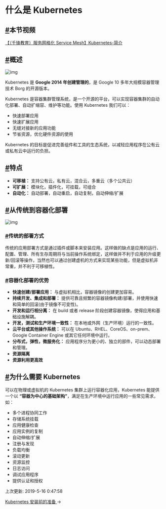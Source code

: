 # 什么是 Kubernetes

## [#](https://funtl.com/zh/service-mesh-kubernetes/#本节视频)本节视频

[【（千锋教育）服务网格化 Service Mesh】Kubernetes-简介](https://www.bilibili.com/video/av52359802/?p=2)

## [#](https://funtl.com/zh/service-mesh-kubernetes/#概述)概述

![img](https://funtl.com/assets1/clipart1469859.png)

Kubernetes 是 **Google 2014 年创建管理的**，是 Google 10 多年大规模容器管理技术 Borg 的开源版本。

Kubernetes 是容器集群管理系统，是一个开源的平台，可以实现容器集群的自动化部署、自动扩缩容、维护等功能。使用 Kubernetes 我们可以：

- 快速部署应用
- 快速扩展应用
- 无缝对接新的应用功能
- 节省资源，优化硬件资源的使用

Kubernetes 的目标是促进完善组件和工具的生态系统，以减轻应用程序在公有云或私有云中运行的负担。

## [#](https://funtl.com/zh/service-mesh-kubernetes/#特点)特点

- **可移植：** 支持公有云，私有云，混合云，多重云（多个公共云）
- **可扩展：** 模块化，插件化，可挂载，可组合
- **自动化：** 自动部署，自动重启，自动复制，自动伸缩/扩展

## [#](https://funtl.com/zh/service-mesh-kubernetes/#从传统到容器化部署)从传统到容器化部署

![img](https://funtl.com/assets1/why_containers.svg)

### [#](https://funtl.com/zh/service-mesh-kubernetes/#传统的部署方式)传统的部署方式

传统的应用部署方式是通过插件或脚本来安装应用。这样做的缺点是应用的运行、配置、管理、所有生存周期将与当前操作系统绑定，这样做并不利于应用的升级更新/回滚等操作，当然也可以通过创建虚机的方式来实现某些功能，但是虚拟机非常重，并不利于可移植性。

### [#](https://funtl.com/zh/service-mesh-kubernetes/#容器化部署的优势)容器化部署的优势

- **快速创建/部署应用：** 与虚拟机相比，容器镜像的创建更加容易。
- **持续开发、集成和部署：** 提供可靠且频繁的容器镜像构建/部署，并使用快速和简单的回滚(由于镜像不可变性)。
- **开发和运行相分离：** 在 build 或者 release 阶段创建容器镜像，使得应用和基础设施解耦。
- **开发，测试和生产环境一致性：** 在本地或外网（生产环境）运行的一致性。
- **云平台或其他操作系统：** 可以在 Ubuntu、RHEL、CoreOS、on-prem、Google Container Engine 或其它任何环境中运行。
- **分布式，弹性，微服务化：** 应用程序分为更小的、独立的部件，可以动态部署和管理。
- **资源隔离**
- **资源利用更高效**

## [#](https://funtl.com/zh/service-mesh-kubernetes/#为什么需要-kubernetes)为什么需要 Kubernetes

可以在物理或虚拟机的 Kubernetes 集群上运行容器化应用，Kubernetes 能提供一个以 **“容器为中心的基础架构”**，满足在生产环境中运行应用的一些常见需求，如：

- 多个进程协同工作
- 存储系统挂载
- 应用健康检查
- 应用实例的复制
- 自动伸缩/扩展
- 注册与发现
- 负载均衡
- 滚动更新
- 资源监控
- 日志访问
- 调试应用程序
- 提供认证和授权

上次更新: 2019-5-16 0:47:58

[Kubernetes 安装前的准备 ](https://funtl.com/zh/service-mesh-kubernetes/安装前的准备.html)→